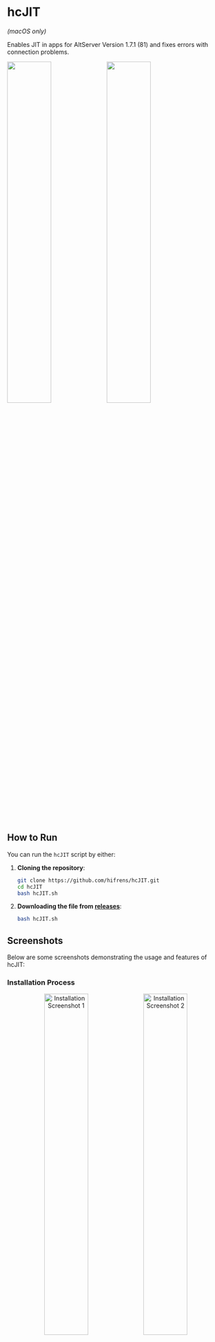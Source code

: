 # hcJIT
*(macOS only)*

Enables JIT in apps for AltServer Version 1.7.1 (81) and fixes errors with connection problems.

<img src="https://github.com/user-attachments/assets/d9a30a97-56e2-4385-a1a6-e0b10ebb872f" width="45%">
<img src="https://github.com/user-attachments/assets/4a866f1b-67e4-4d0b-bef2-adbdde992337" width="45%">

## How to Run

You can run the `hcJIT` script by either:

1. **Cloning the repository**:

   ```bash
   git clone https://github.com/hifrens/hcJIT.git
   cd hcJIT
   bash hcJIT.sh
   ```
2. **Downloading the file from [releases](https://github.com/hifrens/hcJIT/releases)**:

   ```bash
   bash hcJIT.sh
   ```
## Screenshots

Below are some screenshots demonstrating the usage and features of hcJIT:

### Installation Process
<p align="center">
  <img src="https://github.com/user-attachments/assets/83e56529-1ec4-475e-970c-f641bf98695e" alt="Installation Screenshot 1" width="45%">
  <img src="https://github.com/user-attachments/assets/5c8251f4-4509-4c23-bb46-edc8683d1c7f" alt="Installation Screenshot 2" width="45%">
</p>

### Tunnel Configuration
<p align="center">
  <img src="https://github.com/user-attachments/assets/f118e0af-12dd-40a2-b600-42d9274319fb" alt="Tunnel Configuration Screenshot" width="45%">
  <img src="https://github.com/user-attachments/assets/53081217-1c2c-4042-b3b5-5e2908138b8d" alt="Tunnel Configuration Screenshot 2" width="45%">
</p>

### Final Steps
<p align="center">
  <img src="https://github.com/user-attachments/assets/4a866f1b-67e4-4d0b-bef2-adbdde992337" alt="Final Steps Screenshot" width="45%">
</p>



